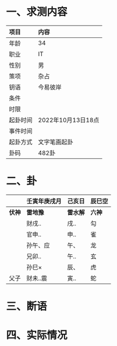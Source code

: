 # 一、求测内容
|项目|内容|
|:-|:-|
|年龄|34|
|职业|IT|
|性别|男|
|策项|杂占|
|钥语|今易彼岸|
|条件||
|时限||
|起卦时间|2022年10月13日18点|
|事件时间||
|起卦方式|文字笔画起卦|
|卦码|482卦|

# 二、卦
||壬寅年庚戌月|己亥日|辰巳空|
|:-|:-|:-|:-|
|**伏神**|**雷地豫**|**雷水解**|**六神**|
||财戌..|戌..|勾|
||官申..|申..|雀|
||孙午、应|午、|龙|
||兄卯..|午..|玄|
||孙巳×|辰、|虎|
|父子|财未..震|寅..|蛇|


# 三、断语

# 四、实际情况